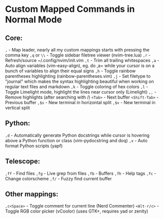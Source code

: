 # Custom Mapped Commands in Normal Mode

## Core:

`,` - Map leader, nearly all my custom mappings starts with pressing the comma key
`,q` or `\\` - Toggle sidebar filetree viewer (nvim-tree.lua)
`,r` - Refresh/source ~/.config/nvim/init.vim
`,t` - Trim all trailing whitespaces
`,a` - Auto align variables (vim-easy-align), eg. do ,a= while your cursor is on a bunch of variables to align their equal signs
`,h` - Toggle rainbow parentheses highlighting (rainbow-parentheses.vim)
`,j` - Set filetype to "journal" which makes the syntax highlighting beautiful when working on regular text files and markdown
`,k` - Toggle coloring of hex colors
`,l` - Toggle Limelight mode, highlight the lines near cursor only (Limelight)
`,,` - Remove highlights (after searching with /)
`<Tab>` - Next buffer
`<Shift-Tab>` - Previous buffer
`,$s` - New terminal in horizontal split
`,$v` - New terminal in vertical split

## Python:

`,d` - Automatically generate Python docstrings while cursor is hovering above a Python function or class (vim-pydocstring and doq)
`,x` - Auto format Python scripts (yapf)

## Telescope:

`,ff` - Find files
`,fg` - Live grep from files
`,fb` - Buffers
`,fh` - Help tags
`,fc` - Change colorscheme
`,f/` - Fuzzy find current buffer

## Other mappings:

`,c<Space>` - Toggle comment for current line (Nerd Commenter)
`<Alt-r/c>` - Toggle RGB color picker (vCoolor) (uses GTK+, requires yad or zenity)
